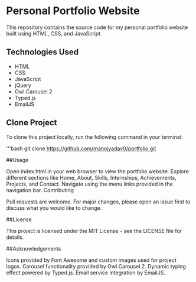 # Personal Portfolio Website

This repository contains the source code for my personal portfolio website built using HTML, CSS, and JavaScript.

## Technologies Used

- HTML
- CSS
- JavaScript
- jQuery
- Owl Carousel 2
- Typed.js
- EmailJS

## Clone Project

To clone this project locally, run the following command in your terminal:

'''bash git clone https://github.com/manojyadav0/portfolio.git


##Usage

Open index.html in your web browser to view the portfolio website.
Explore different sections like Home, About, Skills, Internships, Achievements, Projects, and Contact.
Navigate using the menu links provided in the navigation bar.
Contributing

Pull requests are welcome. For major changes, please open an issue first to discuss what you would like to change.

##License

This project is licensed under the MIT License - see the LICENSE file for details.

##Acknowledgements

Icons provided by Font Awesome and custom images used for project logos.
Carousel functionality provided by Owl Carousel 2.
Dynamic typing effect powered by Typed.js.
Email service integration by EmailJS.
